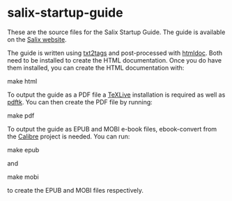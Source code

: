 salix-startup-guide
===================

These are the source files for the Salix Startup Guide. The guide is
available on the [Salix website](http://salixos.org/guide.html).

The guide is written using [txt2tags](http://txt2tags.org/) and
post-processed with [htmldoc](https://www.msweet.org/projects.php?Z1).
Both need to be installed to create the HTML documentation. Once you do
have them installed, you can create the HTML documentation with:

  make html

To output
the guide as a PDF file a [TeXLive](https://www.tug.org/texlive/)
installation is required as well as
[pdftk](https://www.pdflabs.com/tools/pdftk-the-pdf-toolkit/).
You can then create the PDF file by running:

  make pdf

To output the guide as EPUB and MOBI e-book
files, ebook-convert from the
[Calibre](http://calibre-ebook.com/) project is needed. You can run:

  make epub

and

  make mobi

to create the EPUB and MOBI files respectively.
